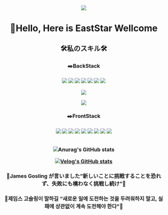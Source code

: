 


<div align="center">
  <img src="https://capsule-render.vercel.app/api?type=waving&color=auto&height=300&section=header&text=WellcomeMyStar&fontSize=90" />
  
  <h1>🤚Hello, Here is EastStar Wellcome</h1>
  
  <h2>🛠️私のスキル🛠️</h2>
  
  <h3>✒️BackStack<h3>
  <img src="https://img.shields.io/badge/Git-3766AB?style=flat-square&logo=Git&logoColor=#F05032"/></a>
  <img src="https://img.shields.io/badge/GitHub-3766AB?style=flat-square&logo=GitHub&logoColor=#181717"/></a>
  <img src="https://img.shields.io/badge/JAVA-3766AB?style=flat-square&logo=JAVA&logoColor=#181717"/></a>
  <img src="https://img.shields.io/badge/JSP-3766AB?style=flat-square&logo=JSP&logoColor=#181717"/></a>
  <img src="https://img.shields.io/badge/Spring-3766AB?style=flat-square&logo=Spring&logoColor=#6DB33F"/></a>
  <img src="https://img.shields.io/badge/Spring Boot-3766AB?style=flat-square&logo=Spring Boot&logoColor=#6DB33F"/></a>
  <img src="https://img.shields.io/badge/Oracle DB-3766AB?style=flat-square&logo=Oracle&logoColor=#F80000"/></a><p>
  <img src="https://img.shields.io/badge/Ruby-3766AB?style=flat-square&logo=Ruby&logoColor=#F80000"/></a><p>
  <img src="https://img.shields.io/badge/Ruby on Rails-3766AB?style=flat-square&logo=Ruby on Rails&logoColor=#CC0000"/></a><p>
  <h3>✒️FrontStack<h3>
  <img src="https://img.shields.io/badge/React-3766AB?style=flat-square&logo=React&logoColor=#61DAFB"/></a>
  <img src="https://img.shields.io/badge/HTML5-3766AB?style=flat-square&logo=HTML5&logoColor=#E34F26"/></a>
  <img src="https://img.shields.io/badge/CSS3-3766AB?style=flat-square&logo=CSS3&logoColor=#1572B6"/></a>
  <img src="https://img.shields.io/badge/JavaScript-3766AB?style=flat-square&logo=JavaScript&logoColor=#F7DF1E"/></a>
  <img src="https://img.shields.io/badge/Sass-3766AB?style=flat-square&logo=Sass&logoColor=#CC6699"/></a>
  <img src="https://img.shields.io/badge/Tailwind CSS-3766AB?style=flat-square&logo=Tailwind CSS&logoColor=#06B6D4"/></a>
  <img src="https://img.shields.io/badge/Ant Design-3766AB?style=flat-square&logo=Ant Design&logoColor=#0170FE"/></a>
  <img src="https://img.shields.io/badge/Docker-3766AB?style=flat-square&logo=Docker&logoColor=#2496ED"/></a>
  <img src="https://img.shields.io/badge/Bootstrap-3766AB?style=flat-square&logo=Bootstrap&logoColor=#7952B3"/></a>
  <br><br>
  
  ![Anurag's GitHub stats](https://github-readme-stats.vercel.app/api?username=qweszx13&show_icons=true&bg_color=00000000)
  
 [![Velog's GitHub stats](https://velog-readme-stats.vercel.app/api?name=qweszx13&color=dark)](https://velog.io/@qweszx13)
  
  <h3>💫James Gosling が言いました”新しいことに挑戦することを恐れず、失敗にも構わなく挑戦し続け”💫</h3>
  <h3>💫제임스 고슬링이 말하길 “새로운 일에 도전하는 것을 두려워하지 말고, 실패에 상관없이 계속 도전해야 한다"💫</h3>
  
</div>



<!--
**qweszx13/qweszx13** is a ✨ _special_ ✨ repository because its `README.md` (this file) appears on your GitHub profile.

Here are some ideas to get you started:

- 🔭 I’m currently working on ...
- 🌱 I’m currently learning ...
- 👯 I’m looking to collaborate on ...
- 🤔 I’m looking for help with ...
- 💬 Ask me about ...
- 📫 How to reach me: ...
- 😄 Pronouns: ...
- ⚡ Fun fact: ...
-->
</a>
